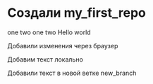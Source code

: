 # Создали my_first_repo
one two one two
Hello world

Добавили изменения через браузер

Добавим текст локально 

Добавили текст в новой ветке new_branch 
